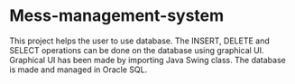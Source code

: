 # Mess-management-system

This project helps the user to use database.
The INSERT, DELETE and SELECT operations can be done on the database using graphical UI.
Graphical UI has been made by importing Java Swing class.
The database is made and managed in Oracle SQL.
